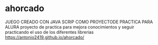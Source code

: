 # ahorcado
JUEGO CREADO CON JAVA SCRIP COMO PROYECTODE PRACTICA PARA  ALURA
 proyecto de practica para mejora conocimientos y seguir practicando el uso de los diferentes librerias
https://antonio2419.github.io/ahorcado/
